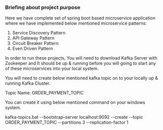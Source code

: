 ### Briefing about project purpose 
Here we have complete set of spring boot based microservice application where we have implemented below mentioned microservice patterns:

1. Service Discovery Pattern
2. API Gateway Pattern
3. Circuit Breaker Pattern
4. Even Driven Pattern

In order to run these projects, You will need to download Kafka Server with Zookeeper and It should be up & running before you will going to start any of these microservices into your local system.

You will need to create below mentioned kafka topic on to your locally up & running Kafka Cluster.

Topic Name: ORDER_PAYMENT_TOPIC

You can create it using below mentioned command on your windows system.

kafka-topics.bat --bootstrap-server localhost:9092 --create --topic ORDER_PAYMENT_TOPIC --partitions 3 --replication-factor 1
